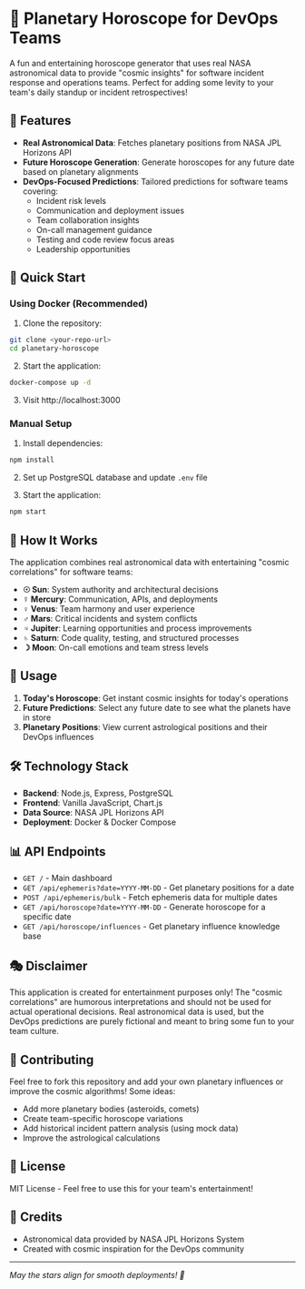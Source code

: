 # 🔮 Planetary Horoscope for DevOps Teams

A fun and entertaining horoscope generator that uses real NASA astronomical data to provide "cosmic insights" for software incident response and operations teams. Perfect for adding some levity to your team's daily standup or incident retrospectives!

## 🌟 Features

- **Real Astronomical Data**: Fetches planetary positions from NASA JPL Horizons API
- **Future Horoscope Generation**: Generate horoscopes for any future date based on planetary alignments
- **DevOps-Focused Predictions**: Tailored predictions for software teams covering:
  - Incident risk levels
  - Communication and deployment issues
  - Team collaboration insights
  - On-call management guidance
  - Testing and code review focus areas
  - Leadership opportunities

## 🚀 Quick Start

### Using Docker (Recommended)

1. Clone the repository:
```bash
git clone <your-repo-url>
cd planetary-horoscope
```

2. Start the application:
```bash
docker-compose up -d
```

3. Visit http://localhost:3000

### Manual Setup

1. Install dependencies:
```bash
npm install
```

2. Set up PostgreSQL database and update `.env` file

3. Start the application:
```bash
npm start
```

## 🌌 How It Works

The application combines real astronomical data with entertaining "cosmic correlations" for software teams:

- **☉ Sun**: System authority and architectural decisions
- **☿ Mercury**: Communication, APIs, and deployments  
- **♀ Venus**: Team harmony and user experience
- **♂ Mars**: Critical incidents and system conflicts
- **♃ Jupiter**: Learning opportunities and process improvements
- **♄ Saturn**: Code quality, testing, and structured processes
- **☽ Moon**: On-call emotions and team stress levels

## 🔮 Usage

1. **Today's Horoscope**: Get instant cosmic insights for today's operations
2. **Future Predictions**: Select any future date to see what the planets have in store
3. **Planetary Positions**: View current astrological positions and their DevOps influences

## 🛠 Technology Stack

- **Backend**: Node.js, Express, PostgreSQL
- **Frontend**: Vanilla JavaScript, Chart.js
- **Data Source**: NASA JPL Horizons API
- **Deployment**: Docker & Docker Compose

## 📊 API Endpoints

- `GET /` - Main dashboard
- `GET /api/ephemeris?date=YYYY-MM-DD` - Get planetary positions for a date
- `POST /api/ephemeris/bulk` - Fetch ephemeris data for multiple dates
- `GET /api/horoscope?date=YYYY-MM-DD` - Generate horoscope for a specific date
- `GET /api/horoscope/influences` - Get planetary influence knowledge base

## 🎭 Disclaimer

This application is created for entertainment purposes only! The "cosmic correlations" are humorous interpretations and should not be used for actual operational decisions. Real astronomical data is used, but the DevOps predictions are purely fictional and meant to bring some fun to your team culture.

## 🤝 Contributing

Feel free to fork this repository and add your own planetary influences or improve the cosmic algorithms! Some ideas:

- Add more planetary bodies (asteroids, comets)
- Create team-specific horoscope variations
- Add historical incident pattern analysis (using mock data)
- Improve the astrological calculations

## 📄 License

MIT License - Feel free to use this for your team's entertainment!

## 🌟 Credits

- Astronomical data provided by NASA JPL Horizons System
- Created with cosmic inspiration for the DevOps community

---

*May the stars align for smooth deployments! 🌟*